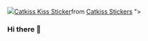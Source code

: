 <html lang="en">
<head>
    <meta charset="UTF-8">
    <meta name="viewport" content="width=device-width, initial-scale=1.0">
   
</head>
<body>
    <img src=<div class="tenor-gif-embed" data-postid="13519427319579794304" data-share-method="host" data-aspect-ratio="1" data-width="100%"><a href="https://tenor.com/view/catkiss-cat-kiss-smooch-i-love-you-gif-13519427319579794304">Catkiss Kiss Sticker</a>from <a href="https://tenor.com/search/catkiss-stickers">Catkiss Stickers</a></div> <script type="text/javascript" async src="https://tenor.com/embed.js"></script>">
</body>
</html>


### Hi there 👋

